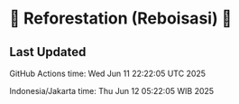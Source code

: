 
# 🌳 Reforestation (Reboisasi) 🌲

## Last Updated

GitHub Actions time: Wed Jun 11 22:22:05 UTC 2025

Indonesia/Jakarta time: Thu Jun 12 05:22:05 WIB 2025
